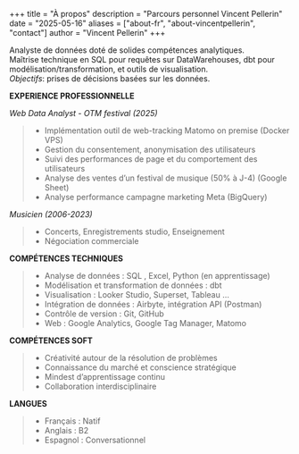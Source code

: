 +++
title = "À propos"
description = "Parcours personnel Vincent Pellerin" 
date = "2025-05-16" 
aliases = ["about-fr", "about-vincentpellerin", "contact"] 
author = "Vincent Pellerin" 
+++


Analyste de données doté de solides compétences analytiques.\
Maîtrise technique en SQL pour requêtes sur DataWarehouses, dbt pour modélisation/transformation, et outils de visualisation.\
*Objectifs*: prises de décisions basées sur les données.

**EXPERIENCE PROFESSIONNELLE**

*Web Data Analyst - OTM festival (2025)*

> - Implémentation outil de web-tracking Matomo on premise (Docker VPS)
> - Gestion du consentement, anonymisation des utilisateurs
> - Suivi des performances de page et du comportement des utilisateurs
> - Analyse des ventes d’un festival de musique (50% à J-4) (Google Sheet)
> - Analyse performance campagne marketing Meta (BigQuery)

*Musicien (2006-2023)*

> - Concerts, Enregistrements studio, Enseignement
> - Négociation commerciale

**COMPÉTENCES TECHNIQUES**

> - Analyse de données : SQL , Excel, Python (en apprentissage)
> - Modélisation et transformation de données : dbt 
> - Visualisation : Looker Studio,  Superset, Tableau …
> - Intégration de données : Airbyte, intégration API (Postman)
> - Contrôle de version : Git, GitHub
> - Web : Google Analytics, Google Tag Manager, Matomo

**COMPÉTENCES SOFT**

> - Créativité autour de la résolution de problèmes
> - Connaissance du marché et conscience stratégique
> - Mindest d’apprentissage continu
> - Collaboration interdisciplinaire


**LANGUES**

> - Français : Natif  
> - Anglais : B2  
> - Espagnol : Conversationnel
